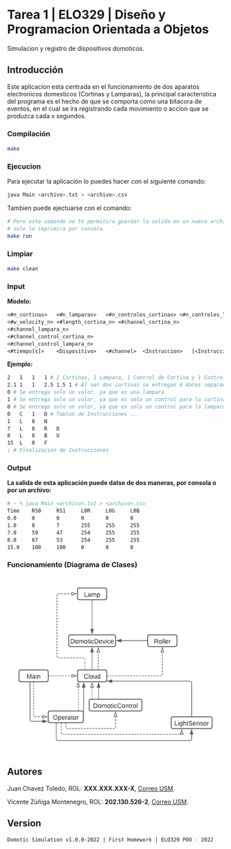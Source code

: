 # Tarea 1 | ELO329 | Diseño y Programacion Orientada a Objetos

Simulacion y registro de dispositivos domoticos.

## Introducción

Este aplicacion esta centrada en el funcionamiento de dos aparatos electronicos domesticos (Cortinas y Lamparas), la principal caracteristica del programa es el hecho de que se comporta como una bitacora de eventos, en el cual se ira registrando cada movimiento o accion que se produzca cada x segundos.

### Compilación

```sh
make
```

### Ejecucion

Para ejecutar la aplicación lo puedes hacer con el siguiente comando:

```sh
java Main <archivo>.txt > <archivo>.csv
```

Tambien puede ejectuarse con el comando:

```sh
# Pero este comando no te permitira guardar la salida en un nuevo archivo
# solo lo imprimira por consola.
make run
```

### Limpiar

```sh
make clean
```

### Input

**Modelo:**

```txt
<#n_cortinas>   <#n_lamparas>   <#n_controles_cortinas> <#n_controles_lamparas>
<#w_velocity_n> <#length_cortina_n> <#channel_cortina_n>
<#channel_lampara_n>
<#channel_control_cortina_n>
<#channel_control_lampara_n>
<#tiempo[s]>    <Dispositivo>   <#channel>  <Instruccion>   [<Instruccion>]
```

**Ejemplo:**

```sh
2	1	1	1 # 2 Cortinas, 1 Lampara, 1 Control de Cortina y 1 Control de Lampara
2.1	1	1	2.5	1.5	1 # Al ser dos cortinas se entregan 6 datos separados en velocidad angular, longitud y canal por cada una.
0 # Se entrega solo un valor, ya que es una lampara
1 # Se entrega solo un valor, ya que es solo un control para la cortina
0 # Se entrega solo un valor, ya que es solo un control para la lampara
0	C	1	D # Tablon de Instrucciones ...
1	L	0	N
7	L	0	R	D
8	L	0	B	U
15	L	0	F
: # Finalizacion de Instrucciones
```

### Output

**La salida de esta aplicación puede datse de dos maneras, por consola o por un archivo:**

```sh
# ~ % java Main <archivo>.txt > <archivo>.csv
Time    RS0     RS1     L0R     L0G     L0B 
0.0     0       0       0       0       0   
1.0     8       7       255     255     255 
7.0     59      47      254     255     255 
8.0     67      53      254     255     255 
15.0    100     100     0       0       0     	
```

### Funcionamiento (Diagrama de Clases)

<img src="diagrama-de-clases.png">

## Autores

Juan Chavez Toledo, ROL: **XXX.XXX.XXX-X**, [Correo USM](mailto:juan.chavezt@usm.cl).

Vicente Zúñiga Montenegro, ROL: **202.130.526-2**, [Correo USM](mailto:vicente.zunigam@usm.cl).

## Version

```sh
Domotic Simulation v1.0.0-2022 | First Homework | ELO329 POO - 2022
```
